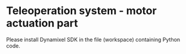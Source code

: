 # Teleoperation system - motor actuation part
Please install Dynamixel SDK in the file (workspace) containing Python code.
